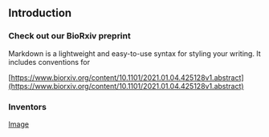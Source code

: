 ## Introduction



### Check out our BioRxiv preprint

Markdown is a lightweight and easy-to-use syntax for styling your writing. It includes conventions for

[https://www.biorxiv.org/content/10.1101/2021.01.04.425128v1.abstract](https://www.biorxiv.org/content/10.1101/2021.01.04.425128v1.abstract)



### Inventors
[Image](https://avatars.githubusercontent.com/u/2972709?s=460&u=dd146f3a230e06837b9c50993fadba5bb357a496&v=4)
